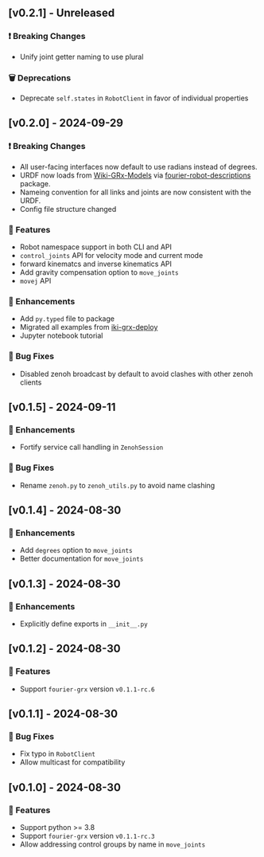 ## [v0.2.1] - Unreleased

### ❗ Breaking Changes

- Unify joint getter naming to use plural

### 🗑️ Deprecations

- Deprecate `self.states` in `RobotClient` in favor of individual properties

## [v0.2.0] - 2024-09-29

### ❗ Breaking Changes

- All user-facing interfaces now default to use radians instead of degrees.
- URDF now loads from [Wiki-GRx-Models](https://github.com/FFTAI/Wiki-GRx-Models) via [fourier-robot-descriptions](https://pypi.org/project/fourier-robot-descriptions/) package.
- Nameing convention for all links and joints are now consistent with the URDF.
- Config file structure changed

### 🚀 Features

- Robot namespace support in both CLI and API
- `control_joints` API for velocity mode and current mode
- forward kinematcs and inverse kinematics API
- Add gravity compensation option to `move_joints`
- `movej` API


### 💪 Enhancements

- Add `py.typed` file to package
- Migrated all examples from [iki-grx-deploy](https://gitee.com/FourierIntelligence/wiki-grx-deploy)
- Jupyter notebook tutorial

### 🐛 Bug Fixes

- Disabled zenoh broadcast by default to avoid clashes with other zenoh clients

## [v0.1.5] - 2024-09-11

### 💪 Enhancements

- Fortify service call handling in `ZenohSession`

### 🐛 Bug Fixes

- Rename `zenoh.py` to `zenoh_utils.py` to avoid name clashing


## [v0.1.4] - 2024-08-30

### 💪 Enhancements

- Add `degrees` option to `move_joints`
- Better documentation for `move_joints`

## [v0.1.3] - 2024-08-30

### 💪 Enhancements

- Explicitly define exports in `__init__.py`

## [v0.1.2] - 2024-08-30

### 🚀 Features

- Support `fourier-grx` version `v0.1.1-rc.6`

## [v0.1.1] - 2024-08-30

### 🐛 Bug Fixes

- Fix typo in `RobotClient`
- Allow multicast for compatibility

## [v0.1.0] - 2024-08-30

### 🚀 Features

- Support python >= 3.8
- Support `fourier-grx` version `v0.1.1-rc.3`
- Allow addressing control groups by name in `move_joints`
